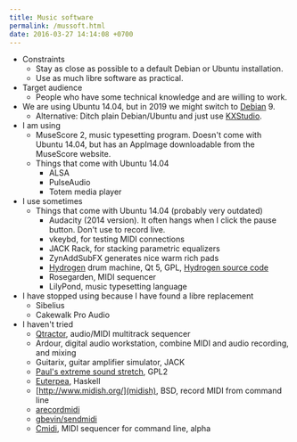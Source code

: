 ```yaml
---
title: Music software
permalink: /mussoft.html
date: 2016-03-27 14:14:08 +0700
---
```


- Constraints
    - Stay as close as possible to a default Debian or Ubuntu installation.
    - Use as much libre software as practical.
- Target audience
    - People who have some technical knowledge and are willing to work.
- We are using Ubuntu 14.04, but in 2019 we might switch to [Debian](https://www.debian.org/) 9.
    - Alternative: Ditch plain Debian/Ubuntu
    and just use [KXStudio](http://kxstudio.linuxaudio.org/).
- I am using
    - MuseScore 2, music typesetting program.
    Doesn't come with Ubuntu 14.04, but has an AppImage
    downloadable from the MuseScore website.
    - Things that come with Ubuntu 14.04
        - ALSA
        - PulseAudio
        - Totem media player
- I use sometimes
    - Things that come with Ubuntu 14.04 (probably very outdated)
        - Audacity (2014 version).
        It often hangs when I click the pause button.
        Don't use to record live.
        - vkeybd, for testing MIDI connections
        - JACK Rack, for stacking parametric equalizers
        - ZynAddSubFX generates nice warm rich pads
        - [Hydrogen](http://hydrogen-music.org/) drum machine, Qt 5, GPL, [Hydrogen source code](https://github.com/hydrogen-music/hydrogen)
        - Rosegarden, MIDI sequencer
        - LilyPond, music typesetting language
- I have stopped using because I have found a libre replacement
    - Sibelius
    - Cakewalk Pro Audio
- I haven't tried
    - [Qtractor](https://qtractor.sourceforge.io/), audio/MIDI multitrack sequencer
    - Ardour, digital audio workstation, combine MIDI and audio recording, and mixing
    - Guitarix, guitar amplifier simulator, JACK
    - [Paul's extreme sound stretch](http://hypermammut.sourceforge.net/paulstretch/), GPL2
    - [Euterpea](http://www.euterpea.com/), Haskell
    - [http://www.midish.org/](midish), BSD, record MIDI from command line
    - [arecordmidi](https://linux.die.net/man/1/arecordmidi)
    - [gbevin/sendmidi](https://github.com/gbevin/SendMIDI)
    - [Cmidi](https://github.com/naglalakk/Cmidi), MIDI sequencer for command line, alpha
